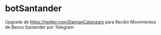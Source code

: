 # botSantander
Upgrade de https://twitter.com/DamianCatanzaro para Recibir Movimientos de Banco Santander por Telegram
